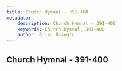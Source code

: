 ```yaml
---
title: Church Hymnal - 391-400
metadata:
    description: Church Hymnal - 391-400
    keywords: Church Hymnal, 391-400
    author: Brian Onang'o
---
```



## Church Hymnal - 391-400
  